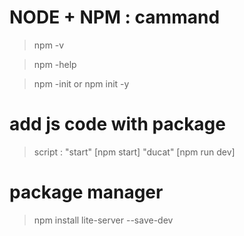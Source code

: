 # NODE + NPM : cammand 

> npm -v

> npm -help

> npm -init or npm init -y

# add js code with package

> script : "start" [npm start] "ducat" [npm run dev]

# package manager

> npm install lite-server --save-dev


